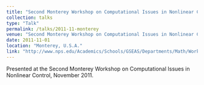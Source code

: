 ```yaml
---
title: "Second Monterey Workshop on Computational Issues in Nonlinear Control"
collection: talks
type: "Talk"
permalink: /talks/2011-11-monterey
venue: "Second Monterey Workshop on Computational Issues in Nonlinear Control"
date: 2011-11-01
location: "Monterey, U.S.A."
link: "http://www.nps.edu/Academics/Schools/GSEAS/Departments/Math/Workshops/computationalissues.html"
---
```


Presented at the Second Monterey Workshop on Computational Issues in Nonlinear Control, November 2011.
